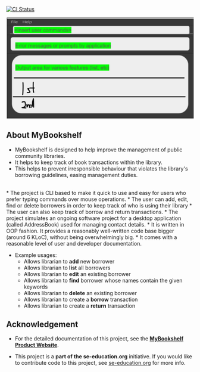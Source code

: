 [![CI Status](https://github.com/se-edu/addressbook-level3/workflows/Java%20CI/badge.svg)](https://github.com/se-edu/addressbook-level3/actions)

![Ui](docs/images/Ui.png)
## About MyBookshelf
* MyBookshelf is designed to help improve the management of public community libraries.
* It helps to keep track of book transactions within the library.
* This helps to prevent irresponsible behaviour that violates the library's borrowing guidelines, easing management duties.
<br>
  * The project is CLI based to make it quick to use and  easy for users who prefer typing commands over mouse operations.
  * The user can add, edit, find or delete borrowers in order to keep track of who is using their library
  * The user can also keep track of borrow and return transactions.
  * The project simulates an ongoing software project for a desktop application (called AddressBook) used for managing contact details.
      * It is written in OOP fashion. It provides a reasonably well-written code base bigger (around 6 KLoC), without being overwhelmingly big.
      * It comes with a reasonable level of user and developer documentation.

* Example usages:
  * Allows librarian to **add** new borrower
  * Allows librarian to **list** all borrowers
  * Allows librarian to **edit** an existing borrower
  * Allows librarian to **find** borrower whose names contain the given keywords
  * Allows librarian to **delete** an existing borrower
  * Allows librarian to create a **borrow** transaction
  * Allows librarian to create a **return** transaction

## Acknowledgement
* For the detailed documentation of this project, see the **[MyBookshelf Product Website](https://ay2324s2-cs2103t-f11-2.github.io/tp/)**.

* This project is a **part of the se-education.org** initiative. If you would like to contribute code to this project, see [se-education.org](https://se-education.org#https://se-education.org/#contributing) for more info.
